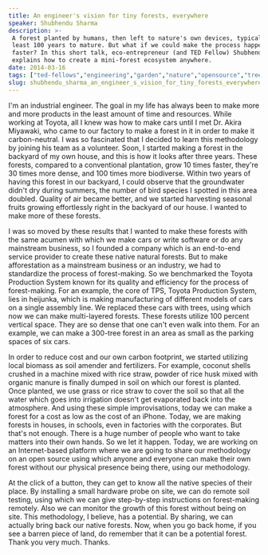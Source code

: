 ```yaml
---
title: An engineer's vision for tiny forests, everywhere
speaker: Shubhendu Sharma
description: >-
 A forest planted by humans, then left to nature's own devices, typically takes at
 least 100 years to mature. But what if we could make the process happen ten times
 faster? In this short talk, eco-entrepreneur (and TED Fellow) Shubhendu Sharma
 explains how to create a mini-forest ecosystem anywhere.
date: 2014-03-16
tags: ["ted-fellows","engineering","garden","nature","opensource","trees","fungi"]
slug: shubhendu_sharma_an_engineer_s_vision_for_tiny_forests_everywhere
---
```


I'm an industrial engineer. The goal in my life has always been to make more and more
products in the least amount of time and resources. While working at Toyota, all I knew
was how to make cars until I met Dr. Akira Miyawaki, who came to our factory to make a
forest in it in order to make it carbon-neutral. I was so fascinated that I decided to
learn this methodology by joining his team as a volunteer. Soon, I started making a forest
in the backyard of my own house, and this is how it looks after three years. These forests,
compared to a conventional plantation, grow 10 times faster, they're 30 times more dense,
and 100 times more biodiverse. Within two years of having this forest in our backyard, I
could observe that the groundwater didn't dry during summers, the number of bird species I
spotted in this area doubled. Quality of air became better, and we started harvesting
seasonal fruits growing effortlessly right in the backyard of our house. I wanted to make
more of these forests.

I was so moved by these results that I wanted to make these forests with the same acumen
with which we make cars or write software or do any mainstream business, so I founded a
company which is an end-to-end service provider to create these native natural forests.
But to make afforestation as a mainstream business or an industry, we had to standardize
the process of forest-making. So we benchmarked the Toyota Production System known for its
quality and efficiency for the process of forest-making. For an example, the core of TPS,
Toyota Production System, lies in heijunka, which is making manufacturing of different
models of cars on a single assembly line. We replaced these cars with trees, using which
now we can make multi-layered forests. These forests utilize 100 percent vertical space.
They are so dense that one can't even walk into them. For an example, we can make a
300-tree forest in an area as small as the parking spaces of six cars.

In order to reduce cost and our own carbon footprint, we started utilizing local biomass
as soil amender and fertilizers. For example, coconut shells crushed in a machine mixed
with rice straw, powder of rice husk mixed with organic manure is finally dumped in soil
on which our forest is planted. Once planted, we use grass or rice straw to cover the soil
so that all the water which goes into irrigation doesn't get evaporated back into the
atmosphere. And using these simple improvisations, today we can make a forest for a cost
as low as the cost of an iPhone. Today, we are making forests in houses, in schools, even
in factories with the corporates. But that's not enough. There is a huge number of people
who want to take matters into their own hands. So we let it happen. Today, we are working
on an Internet-based platform where we are going to share our methodology on an open
source using which anyone and everyone can make their own forest without our physical
presence being there, using our methodology.

At the click of a button, they can get to know all the native species of their place. By
installing a small hardware probe on site, we can do remote soil testing, using which we
can give step-by-step instructions on forest-making remotely. Also we can monitor the
growth of this forest without being on site. This methodology, I believe, has a potential.
By sharing, we can actually bring back our native forests. Now, when you go back home, if
you see a barren piece of land, do remember that it can be a potential forest. Thank you
very much. Thanks.

<!--
ad_duration=3.33
comment_count=98
event="TED2014"
external_start_time=0
has_talk_citation=0
intro_duration=11.82
is_subtitle_required="False"
is_talk_featured="True"
language="en"
language_swap="False"
native_language="en"
number_of_related_talks=6
number_of_speakers=1
number_of_subtitled_videos=38
number_of_tags=7
number_of_talk_download_languages=38
number_of_talk_more_resources=1
number_of_talk_recommendations=0
number_of_talks_take_actions=0
post_ad_duration=0.83
published_timestamp="2014-09-04 15:22:26"
recording_date="2014-03-16"
speaker_description="Eco-entrepreneur"
speaker_is_published=1
speaker_name="Shubhendu Sharma"
talk_name="An engineer's vision for tiny forests, everywhere"
talks_tags=["ted-fellows","engineering","garden","nature","opensource","trees","fungi"]
talks_take_action=[]
url_audio="https://download.ted.com/talks/ShubhenduSharma_2014U.mp3?apikey=acme-roadrunner"
url_photo_speaker="https://pe.tedcdn.com/images/ted/21824b0263608d54ffefcf890f224ca7e8cd6d77_254x191.jpg"
url_photo_talk="https://pe.tedcdn.com/images/ted/4c2a0a97a31a1e8bc7a05a2ee1835eaa636730e5_2400x1800.jpg"
url_webpage="https://www.ted.com/talks/shubhendu_sharma_an_engineer_s_vision_for_tiny_forests_everywhere"
video_type_name="TED Stage Talk"
-->